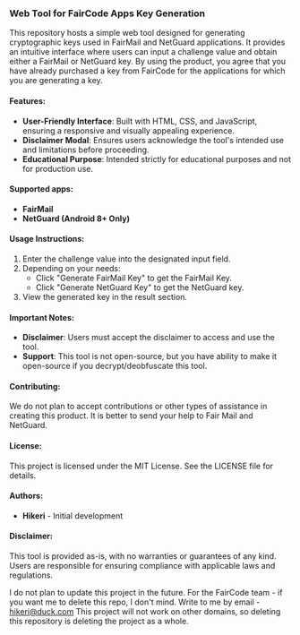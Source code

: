 ### Web Tool for FairCode Apps Key Generation

This repository hosts a simple web tool designed for generating cryptographic keys used in FairMail and NetGuard applications. It provides an intuitive interface where users can input a challenge value and obtain either a FairMail or NetGuard key.
By using the product, you agree that you have already purchased a key from FairCode for the applications for which you are generating a key.

#### Features:
- **User-Friendly Interface**: Built with HTML, CSS, and JavaScript, ensuring a responsive and visually appealing experience.
- **Disclaimer Modal**: Ensures users acknowledge the tool's intended use and limitations before proceeding.
- **Educational Purpose**: Intended strictly for educational purposes and not for production use.

#### Supported apps:
- **FairMail**
- **NetGuard (Android 8+ Only)**

#### Usage Instructions:
1. Enter the challenge value into the designated input field.
2. Depending on your needs:
   - Click "Generate FairMail Key" to get the FairMail Key.
   - Click "Generate NetGuard Key" to get the NetGuard key.
3. View the generated key in the result section.

#### Important Notes:
- **Disclaimer**: Users must accept the disclaimer to access and use the tool.
- **Support**: This tool is not open-source, but you have ability to make it open-source if you decrypt/deobfuscate this tool.

#### Contributing:
We do not plan to accept contributions or other types of assistance in creating this product. It is better to send your help to Fair Mail and NetGuard.

#### License:
This project is licensed under the MIT License. See the LICENSE file for details.

#### Authors:
- **Hikeri** - Initial development

#### Disclaimer:
This tool is provided as-is, with no warranties or guarantees of any kind. Users are responsible for ensuring compliance with applicable laws and regulations.

I do not plan to update this project in the future.
For the FairCode team - if you want me to delete this repo, I don't mind. Write to me by email - hikeri@duck.com
This project will not work on other domains, so deleting this repository is deleting the project as a whole.

